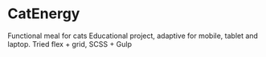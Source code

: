 # CatEnergy
Functional meal for cats 
Educational project, adaptive for mobile, tablet and laptop.
Tried flex + grid, SCSS + Gulp
